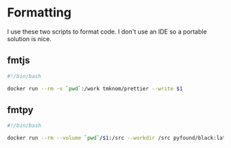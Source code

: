 # Formatting

I use these two scripts to format code. I don't use an IDE so a portable solution is nice.

## fmtjs

```bash
#!/bin/bash

docker run --rm -v `pwd`:/work tmknom/prettier --write $1
```

## fmtpy

```bash
#!/bin/bash

docker run --rm --volume `pwd`/$1:/src --workdir /src pyfound/black:latest_release black .
```
